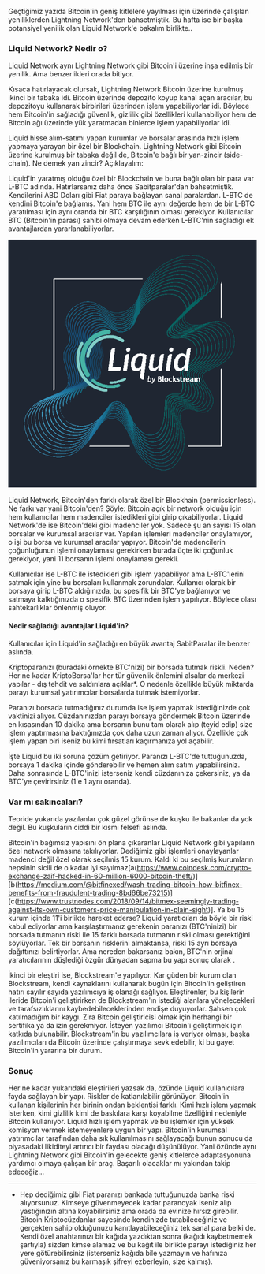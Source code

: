 

Geçtiğimiz yazıda Bitcoin'in geniş kitlelere yayılması için üzerinde çalışılan yeniliklerden Lightning Network'den bahsetmiştik. Bu hafta ise bir başka potansiyel yenilik olan Liquid Network'e bakalım birlikte.. 

### Liquid Network? Nedir o?

Liquid Network aynı Lightning Network gibi Bitcoin'i üzerine inşa edilmiş bir yenilik. Ama benzerlikleri orada bitiyor.  

Kısaca hatırlayacak olursak, Lightning Network Bitcoin üzerine kurulmuş ikinci bir tabaka idi. Bitcoin üzerinde depozito koyup kanal açan aracılar, bu depozitoyu kullanarak birbirileri üzerinden işlem yapabiliyorlar idi. Böylece hem Bitcoin'in sağladığı güvenlik, gizlilik gibi özellikleri kullanabiliyor hem de Bitcoin ağı üzerinde yük yaratmadan binlerce işlem yapabiliyorlar idi. 

Liquid hisse alım-satımı yapan kurumlar ve borsalar arasında hızlı işlem yapmaya yarayan bir özel bir Blockchain. Lightning Network gibi Bitcoin üzerine kurulmuş bir tabaka değil de, Bitcoin'e bağlı bir yan-zincir (side-chain). Ne demek yan zincir? Açıklayalım:

Liquid'in yaratmış olduğu özel bir Blockchain ve buna bağlı olan bir para var L-BTC adında. Hatırlarsanız daha önce Sabitparalar'dan bahsetmiştik. Kendilerini ABD Doları gibi Fiat paraya bağlayan sanal paralardan. L-BTC de kendini Bitcoin'e bağlamış. Yani hem BTC ile aynı değerde hem de bir L-BTC yaratılması için aynı oranda  bir BTC karşılığının olması gerekiyor. Kullanıcılar BTC (Bitcoin'in parası) sahibi olmaya devam ederken L-BTC'nin sağladığı ek avantajlardan yararlanabiliyorlar.  


![liquid_header-min2.png](/assets/liquid_header-min2.png)

Liquid Network, Bitcoin'den farklı olarak özel bir Blockhain (permissionless). Ne farkı var yani Bitcoin'den? Şöyle: Bitcoin açık bir network olduğu için hem kullanıcılar hem madenciler istedikleri gibi girip çıkabiliyorlar. Liquid Network'de ise Bitcoin'deki gibi madenciler yok. Sadece şu an sayısı 15 olan borsalar ve kurumsal aracılar var. Yapılan işlemleri madenciler onaylamıyor, o işi bu borsa ve kurumsal aracılar yapıyor. Bitcoin'de madencilerin çoğunluğunun işlemi onaylaması gerekirken burada üçte iki çoğunluk gerekiyor, yani 11 borsanın işlemi onaylaması gerekli. 

Kullanıcılar ise L-BTC ile istedikleri gibi işlem yapabiliyor ama L-BTC'lerini satmak için yine bu borsaları kullanmak zorundalar. Kullanıcı olarak bir borsaya girip L-BTC aldığınızda, bu spesifik bir BTC'ye bağlanıyor ve satmaya kalktığınızda o spesifik BTC üzerinden işlem yapılıyor. Böylece olası sahtekarlıklar önlenmiş oluyor. 

#### Nedir sağladığı avantajlar Liquid'in?
Kullanıcılar için Liquid'in sağladığı en büyük avantaj SabitParalar ile benzer aslında. 

Kriptoparanızı (buradaki örnekte BTC'nizi) bir borsada tutmak riskli. Neden? Her ne kadar KriptoBorsa'lar her tür güvenlik önlemini alsalar da merkezi yapılar - dış tehdit ve saldırılara açıklar*. O nedenle özellikle büyük miktarda parayı kurumsal yatırımcılar borsalarda tutmak istemiyorlar.  

Paranızı borsada tutmadığınız durumda ise işlem yapmak istediğinizde çok vaktinizi alıyor. Cüzdanınızdan parayı borsaya göndermek Bitcoin üzerinde en kısasından 10 dakika ama borsanın bunu tam olarak alıp (teyid edip) size işlem yaptırmasına baktığınızda çok daha uzun zaman alıyor. Özellikle çok işlem yapan biri iseniz bu kimi fırsatları kaçırmanıza yol açabilir. 

İşte Liquid bu iki soruna çözüm getiriyor. Paranızı L-BTC'de tuttuğunuzda, borsaya 1 dakika içinde gönderebilir ve hemen alım satım yapabilirsiniz. Daha sonrasında L-BTC'inizi isterseniz kendi cüzdanınıza çekersiniz, ya da BTC'ye çevirirsiniz (1'e 1 aynı oranda). 

### Var mı sakıncaları?

Teoride yukarıda yazılanlar çok güzel görünse de kuşku ile bakanlar da yok değil. Bu kuşkuların ciddi bir kısmı felsefi aslında. 

Bitcoin'in bağımsız yapısını ön plana çıkaranlar Liquid Network gibi yapıların özel network olmasına takılıyorlar. Dediğimiz gibi işlemleri onaylayanlar madenci değil özel olarak seçilmiş 15 kurum. Kaldı ki bu seçilmiş kurumların hepsinin sicili de o kadar iyi sayılmaz[a(https://www.coindesk.com/crypto-exchange-zaif-hacked-in-60-million-6000-bitcoin-theft/)][b(https://medium.com/@bitfinexed/wash-trading-bitcoin-how-bitfinex-benefits-from-fraudulent-trading-8bd66be73215)][c(https://www.trustnodes.com/2018/09/14/bitmex-seemingly-trading-against-its-own-customers-price-manipulation-in-plain-sight)]. Ya bu 15 kurum içinde 11'i birlikte hareket ederse? Liquid yaratıcıları da böyle bir riski kabul ediyorlar ama karşılaştırmanız gerekenin paranızı (BTC'ninizi) bir borsada tutmanın riski ile 15 farklı borsada tutmanın riski olması gerektiğini söylüyorlar. Tek bir borsanın risklerini almaktansa, riski 15 ayrı borsaya dağıttınızı belirtiyorlar. Ama nereden bakarsanız bakın, BTC'nin orjinal yaratıcılarının düşlediği özgür dünyadan sapma bu yapı sonuç olarak . 

İkinci bir eleştiri ise, Blockstream'e yapılıyor. Kar güden bir kurum olan Blockstream, kendi kaynaklarını kullanarak bugün için Bitcoin'in geliştiren hatırı sayılır sayıda yazılımcıya iş olanağı sağlıyor. Eleştirenler, bu kişilerin ileride Bitcoin'i geliştirirken de Blockstream'ın istediği alanlara yönelecekleri ve tarafsızlıklarını kaybedebileceklerinden endişe duyuyorlar. Şahsen çok katılmadığım bir kaygı. Zira Bitcoin geliştiricisi olmak için herhangi bir sertifika ya da izin gerekmiyor. İsteyen yazılımcı Bitcoin'i geliştirmek için katkıda bulunabilir. Blockstream'in bu yazılımcılara iş veriyor olması, başka yazılımcıları da Bitcoin üzerinde çalıştırmaya sevk edebilir, ki bu gayet Bitcoin'in yararına bir durum. 

### Sonuç

Her ne kadar yukarıdaki eleştirileri yazsak da, özünde Liquid kullanıcılara fayda sağlayan bir yapı. Riskler de katlanılabilir görünüyor. Bitcoin'in kullanan kişilerinin her birinin ondan beklentisi farklı. Kimi hızlı işlem yapmak isterken, kimi gizlilik kimi de baskılara karşı koyabilme özelliğini nedeniyle Bitcoin kullanıyor. Liquid hızlı işlem yapmak ve bu işlemler için yüksek komisyon vermek istemeyenlere uygun bir yapı. Bitcoin'in kurumsal yatırımcılar tarafından daha sık kullanılmasını sağlayacağı bunun sonucu da piyasadaki likiditeyi artırıcı bir faydası olacağı düşünülüyor. Yani özünde aynı Lightning Network gibi Bitcoin'in gelecekte geniş kitlelerce adaptasyonuna yardımcı olmaya çalışan bir araç. Başarılı olacaklar mı yakından takip edeceğiz... 


---

* Hep dediğimiz gibi Fiat paranızı bankada tuttuğunuzda banka riski alıyorsunuz. Kimseye güvenmeyecek kadar paranoyak iseniz alıp yastığınızın altına koyabilirsiniz ama orada da evinize hırsız girebilir. Bitcoin Kriptocüzdanlar sayesinde kendinizde tutabileceğiniz ve gerçekten sahip olduğunuzu kanıtlayabileceğiniz tek sanal para belki de. Kendi özel anahtarınızı bir kağıda yazdıktan sonra (kağıdı kaybetmemek şartıyla) sizden kimse alamaz ve bu kağıt ile birlikte parayı istediğiniz her yere götürebilirsiniz (isterseniz kağıda bile yazmayın ve hafınıza güveniyorsanız bu karmaşık şifreyi ezberleyin, size kalmış).
